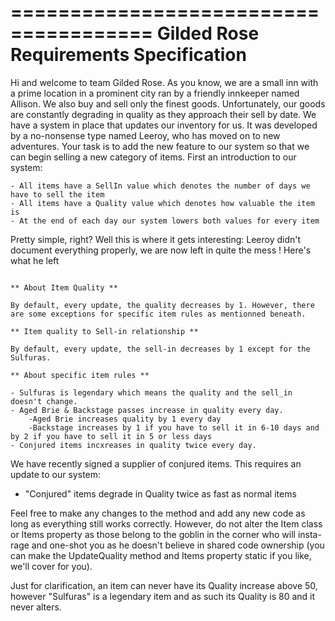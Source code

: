 ======================================
Gilded Rose Requirements Specification
======================================

Hi and welcome to team Gilded Rose. As you know, we are a small inn with a prime location in a
prominent city ran by a friendly innkeeper named Allison. We also buy and sell only the finest goods.
Unfortunately, our goods are constantly degrading in quality as they approach their sell by date. We
have a system in place that updates our inventory for us. It was developed by a no-nonsense type named
Leeroy, who has moved on to new adventures. Your task is to add the new feature to our system so that
we can begin selling a new category of items. First an introduction to our system:

	- All items have a SellIn value which denotes the number of days we have to sell the item
	- All items have a Quality value which denotes how valuable the item is
	- At the end of each day our system lowers both values for every item

Pretty simple, right? Well this is where it gets interesting: Leeroy didn't document everything properly,
we are now left in quite the mess ! Here's what he left
```

** About Item Quality **

By default, every update, the quality decreases by 1. However, there are some exceptions for specific item rules as mentionned beneath.

** Item quality to Sell-in relationship **

By default, every update, the sell-in decreases by 1 except for the Sulfuras.

** About specific item rules **

- Sulfuras is legendary which means the quality and the sell_in doesn't change.
- Aged Brie & Backstage passes increase in quality every day.
	-Aged Brie increases quality by 1 every day
	-Backstage increases by 1 if you have to sell it in 6-10 days and by 2 if you have to sell it in 5 or less days
- Conjured items incxreases in quality twice every day.

```
We have recently signed a supplier of conjured items. This requires an update to our system:

- "Conjured" items degrade in Quality twice as fast as normal items

Feel free to make any changes to the method and add any new code as long as everything
still works correctly. However, do not alter the Item class or Items property as those belong to the
goblin in the corner who will insta-rage and one-shot you as he doesn't believe in shared code
ownership (you can make the UpdateQuality method and Items property static if you like, we'll cover
for you).

Just for clarification, an item can never have its Quality increase above 50, however "Sulfuras" is a
legendary item and as such its Quality is 80 and it never alters.
